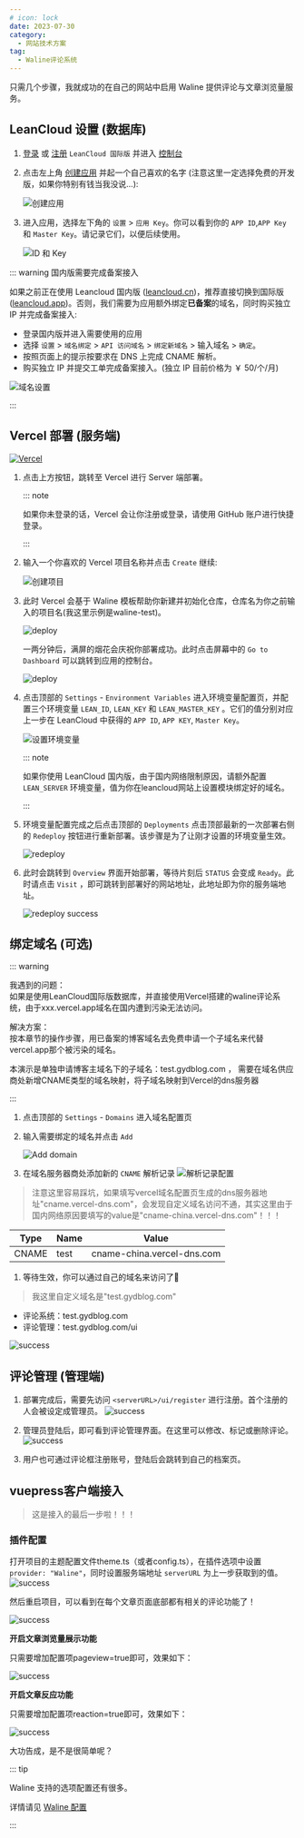 ```yaml
---
# icon: lock
date: 2023-07-30
category:
  - 网站技术方案
tag:
  - Waline评论系统
---
```


只需几个步骤，我就成功的在自己的网站中启用 Waline 提供评论与文章浏览量服务。

## LeanCloud 设置 (数据库)

1. [登录](https://console.leancloud.app/login) 或 [注册](https://console.leancloud.app/register) `LeanCloud 国际版` 并进入 [控制台](https://console.leancloud.app/apps)

1. 点击左上角 [创建应用](https://console.leancloud.app/apps) 并起一个自己喜欢的名字 (注意这里一定选择免费的开发版，如果你特别有钱当我没说...):

   ![创建应用](http://cdn.gydblog.com/images/blog-create/waline-1.png)
   
1. 进入应用，选择左下角的 `设置` > `应用 Key`。你可以看到你的 `APP ID`,`APP Key` 和 `Master Key`。请记录它们，以便后续使用。

   ![ID 和 Key](http://cdn.gydblog.com/images/blog-create/waline-2.png)

::: warning 国内版需要完成备案接入

如果之前正在使用 Leancloud 国内版 ([leancloud.cn](https://leancloud.cn))，推荐直接切换到国际版 ([leancloud.app](https://leancloud.app))。否则，我们需要为应用额外绑定**已备案**的域名，同时购买独立 IP 并完成备案接入:

- 登录国内版并进入需要使用的应用
- 选择 `设置` > `域名绑定` > `API 访问域名` > `绑定新域名` > 输入域名 > `确定`。
- 按照页面上的提示按要求在 DNS 上完成 CNAME 解析。
- 购买独立 IP 并提交工单完成备案接入。(独立 IP 目前价格为 ￥ 50/个/月)

![域名设置](http://cdn.gydblog.com/images/blog-create/waline-3.png)

:::

## Vercel 部署 (服务端)

[![Vercel](https://vercel.com/button)](https://vercel.com/new/clone?repository-url=https%3A%2F%2Fgithub.com%2Fwalinejs%2Fwaline%2Ftree%2Fmain%2Fexample)

1. 点击上方按钮，跳转至 Vercel 进行 Server 端部署。

   ::: note

   如果你未登录的话，Vercel 会让你注册或登录，请使用 GitHub 账户进行快捷登录。

   :::

1. 输入一个你喜欢的 Vercel 项目名称并点击 `Create` 继续:

   ![创建项目](http://cdn.gydblog.com/images/blog-create/waline-4.png)

1. 此时 Vercel 会基于 Waline 模板帮助你新建并初始化仓库，仓库名为你之前输入的项目名(我这里示例是waline-test)。

   ![deploy](http://cdn.gydblog.com/images/blog-create/waline-5.png)

   一两分钟后，满屏的烟花会庆祝你部署成功。此时点击屏幕中的 `Go to Dashboard` 可以跳转到应用的控制台。

   ![deploy](http://cdn.gydblog.com/images/blog-create/waline-6.png)

1. 点击顶部的 `Settings` - `Environment Variables` 进入环境变量配置页，并配置三个环境变量 `LEAN_ID`, `LEAN_KEY` 和 `LEAN_MASTER_KEY` 。它们的值分别对应上一步在 LeanCloud 中获得的 `APP ID`, `APP KEY`, `Master Key`。

   ![设置环境变量](http://cdn.gydblog.com/images/blog-create/waline-7.png)

   ::: note

   如果你使用 LeanCloud 国内版，由于国内网络限制原因，请额外配置 `LEAN_SERVER` 环境变量，值为你在leancloud网站上设置模块绑定好的域名。

   :::

1. 环境变量配置完成之后点击顶部的 `Deployments` 点击顶部最新的一次部署右侧的 `Redeploy` 按钮进行重新部署。该步骤是为了让刚才设置的环境变量生效。

   ![redeploy](http://cdn.gydblog.com/images/blog-create/waline-8.png)

1. 此时会跳转到 `Overview` 界面开始部署，等待片刻后 `STATUS` 会变成 `Ready`。此时请点击 `Visit` ，即可跳转到部署好的网站地址，此地址即为你的服务端地址。

   ![redeploy success](http://cdn.gydblog.com/images/blog-create/waline-9.png)

## 绑定域名 (可选)

::: warning

我遇到的问题：  
如果是使用LeanCloud国际版数据库，并直接使用Vercel搭建的waline评论系统，由于xxx.vercel.app域名在国内遭到污染无法访问。

解决方案：  
按本章节的操作步骤，用已备案的博客域名去免费申请一个子域名来代替vercel.app那个被污染的域名。  

本演示是单独申请博客主域名下的子域名：test.gydblog.com ， 需要在域名供应商处新增CNAME类型的域名映射，将子域名映射到Vercel的dns服务器

:::


1. 点击顶部的 `Settings` - `Domains` 进入域名配置页

1. 输入需要绑定的域名并点击 `Add`

   ![Add domain](http://cdn.gydblog.com/images/blog-create/waline-10.png)

1. 在域名服务器商处添加新的 `CNAME` 解析记录
![解析记录配置](http://cdn.gydblog.com/images/blog-create/waline-11.png)  

> 注意这里容易踩坑，如果填写vercel域名配置页生成的dns服务器地址"cname.vercel-dns.com"，会发现自定义域名访问不通，其实这里由于 国内网络原因要填写的value是"cname-china.vercel-dns.com"！！！

   | Type  | Name    | Value                |
   | ----- | ------- | -------------------- |
   | CNAME | test | cname-china.vercel-dns.com |
 

1. 等待生效，你可以通过自己的域名来访问了:tada:

> 我这里自定义域名是"test.gydblog.com"  

   - 评论系统：test.gydblog.com
   - 评论管理：test.gydblog.com/ui

   ![success](http://cdn.gydblog.com/images/blog-create/waline-12.png)

   
## 评论管理 (管理端)

1. 部署完成后，需要先访问 `<serverURL>/ui/register` 进行注册。首个注册的人会被设定成管理员。
  ![success](http://cdn.gydblog.com/images/blog-create/waline-14.png)

1. 管理员登陆后，即可看到评论管理界面。在这里可以修改、标记或删除评论。
![success](http://cdn.gydblog.com/images/blog-create/waline-15.png)

1. 用户也可通过评论框注册账号，登陆后会跳转到自己的档案页。

## vuepress客户端接入
> 这是接入的最后一步啦！！！
### 插件配置

打开项目的主题配置文件theme.ts（或者config.ts），在插件选项中设置 `provider: "Waline"`，同时设置服务端地址 `serverURL` 为上一步获取到的值。
![success](http://cdn.gydblog.com/images/blog-create/waline-13.png)

然后重启项目，可以看到在每个文章页面底部都有相关的评论功能了！  

![success](http://cdn.gydblog.com/images/blog-create/blog-create-12.png)


**开启文章浏览量展示功能**  

只需要增加配置项pageview=true即可，效果如下：  

![success](http://cdn.gydblog.com/images/blog-create/blog-create-13.png)


**开启文章反应功能**

只需要增加配置项reaction=true即可，效果如下：  

![success](http://cdn.gydblog.com/images/blog-create/waline-16.png)

大功告成，是不是很简单呢？
 
::: tip

 Waline 支持的选项配置还有很多。

详情请见 [Waline 配置](https://plugin-comment2.vuejs.press/zh/config/waline.html)

:::

